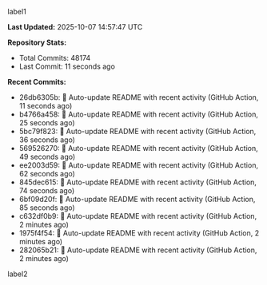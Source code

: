 
label1 
<!-- ACTIVITY_START -->
**Last Updated:** 2025-10-07 14:57:47 UTC

**Repository Stats:**
- Total Commits: 48174
- Last Commit: 11 seconds ago

**Recent Commits:**
- 26db6305b: 🤖 Auto-update README with recent activity (GitHub Action, 11 seconds ago)
- b4766a458: 🤖 Auto-update README with recent activity (GitHub Action, 25 seconds ago)
- 5bc79f823: 🤖 Auto-update README with recent activity (GitHub Action, 36 seconds ago)
- 569526270: 🤖 Auto-update README with recent activity (GitHub Action, 49 seconds ago)
- ee2003d59: 🤖 Auto-update README with recent activity (GitHub Action, 62 seconds ago)
- 845dec615: 🤖 Auto-update README with recent activity (GitHub Action, 74 seconds ago)
- 6bf09d20f: 🤖 Auto-update README with recent activity (GitHub Action, 85 seconds ago)
- c632df0b9: 🤖 Auto-update README with recent activity (GitHub Action, 2 minutes ago)
- 1975f4f54: 🤖 Auto-update README with recent activity (GitHub Action, 2 minutes ago)
- 282065b21: 🤖 Auto-update README with recent activity (GitHub Action, 2 minutes ago)
<!-- ACTIVITY_END -->

label2
